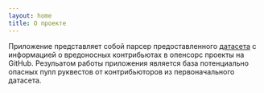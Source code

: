 ```yaml
---
layout: home
title: О проекте
---
```


Приложение представляет собой парсер предоставленного [датасета](https://docs.google.com/spreadsheets/d/1cfc4wXYpaImYxVy_0IXpYNzSrOIPUAhzWtj6s6hlVb0/edit#gid=2074850979) с информацией о вредоносных контрибьютах в опенсорс проекты на GitHub. Резульатом работы приложения является база потенциально опасных пулл руквестов от контрибьюторов из первоначального датасета.

